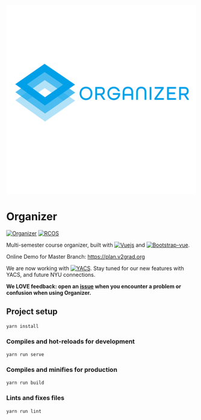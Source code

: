 ![](docs/LogoWithName.jpg)

# Organizer

[![Organizer](https://img.shields.io/badge/Oganizer-v0.0.2-orange.svg)](https://github.com/V2grad/Organizer) [![RCOS](https://img.shields.io/badge/Project%20Under-RCOS-lightgreen.svg)](https://rcos.io)

Multi-semester course organizer, built with [![Vuejs](https://img.shields.io/badge/vue.js-2.x-green.svg?style=flat-square)](https://vuejs.org) and [![Bootstrap-vue](https://img.shields.io/badge/Bootstrap--Vue-2.0.0-blue.svg)](https://bootstrap-vue.js.org/).

Online Demo for Master Branch: https://plan.v2grad.org

We are now working with [![YACS](https://img.shields.io/badge/YACS-APIv6-green.svg)](https://yacs.io/#/api/usage). Stay tuned for our new features with YACS, and future NYU connections.

**We LOVE feedback: open an [issue](../../issues) when you encounter a problem or confusion when using Organizer.**

## Project setup

```
yarn install
```

### Compiles and hot-reloads for development

```
yarn run serve
```

### Compiles and minifies for production

```
yarn run build
```

### Lints and fixes files

```
yarn run lint
```

